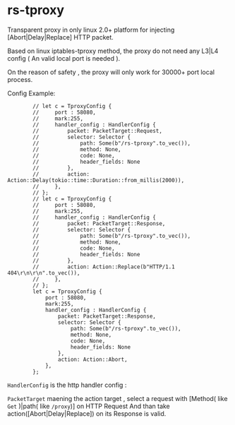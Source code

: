 # rs-tproxy

Transparent proxy in only linux 2.0+ platform for injecting [Abort|Delay|Replace] HTTP packet.



Based on linux iptables-tproxy method, the proxy do not need any L3|L4 config ( An valid local port is needed ). 

On the reason of safety ,  the proxy will only work for 30000+ port local process.

Config Example:

```
        // let c = TproxyConfig {
        //     port : 58080,
        //     mark:255,
        //     handler_config : HandlerConfig {
        //         packet: PacketTarget::Request,
        //         selector: Selector {
        //             path: Some(b"/rs-tproxy".to_vec()),
        //             method: None,
        //             code: None,
        //             header_fields: None
        //         },
        //         action: Action::Delay(tokio::time::Duration::from_millis(2000)),
        //     },
        // };
        // let c = TproxyConfig {
        //     port : 58080,
        //     mark:255,
        //     handler_config : HandlerConfig {
        //         packet: PacketTarget::Response,
        //         selector: Selector {
        //             path: Some(b"/rs-tproxy".to_vec()),
        //             method: None,
        //             code: None,
        //             header_fields: None
        //         },
        //         action: Action::Replace(b"HTTP/1.1 404\r\n\r\n".to_vec()),
        //     },
        // };
        let c = TproxyConfig {
            port : 58080,
            mark:255,
            handler_config : HandlerConfig {
                packet: PacketTarget::Response,
                selector: Selector {
                    path: Some(b"/rs-tproxy".to_vec()),
                    method: None,
                    code: None,
                    header_fields: None
                },
                action: Action::Abort,
            },
        };
```

`HandlerConfig`  is the http handler config :

`PacketTarget` maening the action target , select a request with [Method( like `Get` )|path( like `/proxy`)] on HTTP Request And than take action([Abort|Delay|Replace]) on its Response is valid.